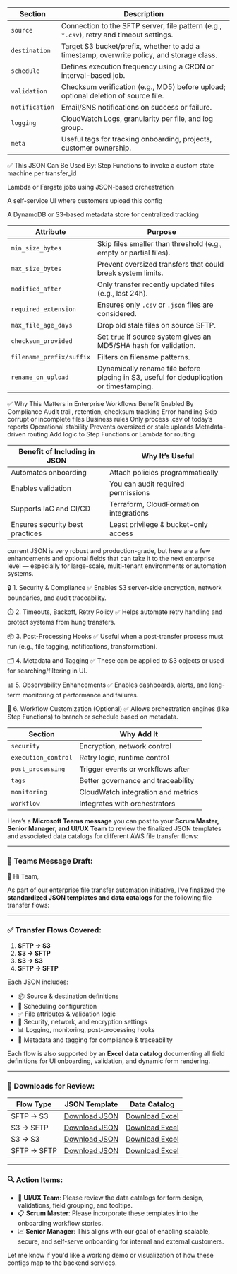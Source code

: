 | Section        | Description                                                                               |
| -------------- | ----------------------------------------------------------------------------------------- |
| `source`       | Connection to the SFTP server, file pattern (e.g., `*.csv`), retry and timeout settings.  |
| `destination`  | Target S3 bucket/prefix, whether to add a timestamp, overwrite policy, and storage class. |
| `schedule`     | Defines execution frequency using a CRON or interval-based job.                           |
| `validation`   | Checksum verification (e.g., MD5) before upload; optional deletion of source file.        |
| `notification` | Email/SNS notifications on success or failure.                                            |
| `logging`      | CloudWatch Logs, granularity per file, and log group.                                     |
| `meta`         | Useful tags for tracking onboarding, projects, customer ownership.                        |



✅ This JSON Can Be Used By:
Step Functions to invoke a custom state machine per transfer_id

Lambda or Fargate jobs using JSON-based orchestration

A self-service UI where customers upload this config

A DynamoDB or S3-based metadata store for centralized tracking


| Attribute                | Purpose                                                                                 |
| ------------------------ | --------------------------------------------------------------------------------------- |
| `min_size_bytes`         | Skip files smaller than threshold (e.g., empty or partial files).                       |
| `max_size_bytes`         | Prevent oversized transfers that could break system limits.                             |
| `modified_after`         | Only transfer recently updated files (e.g., last 24h).                                  |
| `required_extension`     | Ensures only `.csv` or `.json` files are considered.                                    |
| `max_file_age_days`      | Drop old stale files on source SFTP.                                                    |
| `checksum_provided`      | Set `true` if source system gives an MD5/SHA hash for validation.                       |
| `filename_prefix/suffix` | Filters on filename patterns.                                                           |
| `rename_on_upload`       | Dynamically rename file before placing in S3, useful for deduplication or timestamping. |



✅ Why This Matters in Enterprise Workflows
Benefit	Enabled By
Compliance	Audit trail, retention, checksum tracking
Error handling	Skip corrupt or incomplete files
Business rules	Only process .csv of today’s reports
Operational stability	Prevents oversized or stale uploads
Metadata-driven routing	Add logic to Step Functions or Lambda for routing

| Benefit of Including in JSON    | Why It’s Useful                        |
| ------------------------------- | -------------------------------------- |
| Automates onboarding            | Attach policies programmatically       |
| Enables validation              | You can audit required permissions     |
| Supports IaC and CI/CD          | Terraform, CloudFormation integrations |
| Ensures security best practices | Least privilege & bucket-only access   |


current JSON is very robust and production-grade, but here are a few enhancements and optional fields that can take it to the next enterprise level — especially for large-scale, multi-tenant environments or automation systems.

🔒 1. Security & Compliance
✅ Enables S3 server-side encryption, network boundaries, and audit traceability.

⏱️ 2. Timeouts, Backoff, Retry Policy
✅ Helps automate retry handling and protect systems from hung transfers.

📦 3. Post-Processing Hooks
✅ Useful when a post-transfer process must run (e.g., file tagging, notifications, transformation).

🗂️ 4. Metadata and Tagging
✅ These can be applied to S3 objects or used for searching/filtering in UI.

📊 5. Observability Enhancements
✅ Enables dashboards, alerts, and long-term monitoring of performance and failures.

🧠 6. Workflow Customization (Optional)
✅ Allows orchestration engines (like Step Functions) to branch or schedule based on metadata.


| Section             | Why Add It                         |
| ------------------- | ---------------------------------- |
| `security`          | Encryption, network control        |
| `execution_control` | Retry logic, runtime control       |
| `post_processing`   | Trigger events or workflows after  |
| `tags`              | Better governance and traceability |
| `monitoring`        | CloudWatch integration and metrics |
| `workflow`          | Integrates with orchestrators      |


Here’s a **Microsoft Teams message** you can post to your **Scrum Master, Senior Manager, and UI/UX Team** to review the finalized JSON templates and associated data catalogs for different AWS file transfer flows:

---

### 📣 Teams Message Draft:

👋 Hi Team,

As part of our enterprise file transfer automation initiative, I’ve finalized the **standardized JSON templates and data catalogs** for the following file transfer flows:

---

### ✅ Transfer Flows Covered:

1. **SFTP → S3**
2. **S3 → SFTP**
3. **S3 → S3**
4. **SFTP → SFTP**

Each JSON includes:

* 📦 Source & destination definitions
* 📅 Scheduling configuration
* ✅ File attributes & validation logic
* 🔐 Security, network, and encryption settings
* 📊 Logging, monitoring, post-processing hooks
* 📁 Metadata and tagging for compliance & traceability

Each flow is also supported by an **Excel data catalog** documenting all field definitions for UI onboarding, validation, and dynamic form rendering.

---

### 📂 Downloads for Review:

| Flow Type   | JSON Template                                                                   | Data Catalog                                                       |
| ----------- | ------------------------------------------------------------------------------- | ------------------------------------------------------------------ |
| SFTP → S3   | [Download JSON](sandbox:/mnt/data/complete_enterprise_sftp_to_s3_config.json)   | [Download Excel](sandbox:/mnt/data/sftp_to_s3_data_catalog.xlsx)   |
| S3 → SFTP   | [Download JSON](sandbox:/mnt/data/complete_enterprise_s3_to_sftp_config.json)   | [Download Excel](sandbox:/mnt/data/s3_to_sftp_data_catalog.xlsx)   |
| S3 → S3     | [Download JSON](sandbox:/mnt/data/complete_enterprise_s3_to_s3_config.json)     | [Download Excel](sandbox:/mnt/data/s3_to_s3_data_catalog.xlsx)     |
| SFTP → SFTP | [Download JSON](sandbox:/mnt/data/complete_enterprise_sftp_to_sftp_config.json) | [Download Excel](sandbox:/mnt/data/sftp_to_sftp_data_catalog.xlsx) |

---

### 🔍 Action Items:

* 🧩 **UI/UX Team**: Please review the data catalogs for form design, validations, field grouping, and tooltips.
* 📋 **Scrum Master**: Please incorporate these templates into the onboarding workflow stories.
* 📈 **Senior Manager**: This aligns with our goal of enabling scalable, secure, and self-serve onboarding for internal and external customers.

Let me know if you'd like a working demo or visualization of how these configs map to the backend services.


